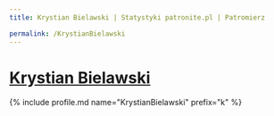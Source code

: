 ```yaml
---
title: Krystian Bielawski | Statystyki patronite.pl | Patromierz

permalink: /KrystianBielawski
---
```


# [Krystian Bielawski](https://patronite.pl/KrystianBielawski)

{% include profile.md name="KrystianBielawski" prefix="k" %}
